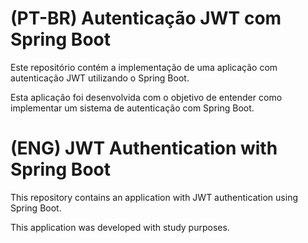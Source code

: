 # (PT-BR) Autenticação JWT com Spring Boot

Este repositório contém a implementação de uma aplicação com 
autenticação JWT utilizando o Spring Boot. 

Esta aplicação foi desenvolvida com o objetivo de entender
como implementar um sistema de autenticação com Spring Boot.



# (ENG) JWT Authentication with Spring Boot

This repository contains an application with JWT authentication
using Spring Boot.

This application was developed with study purposes.